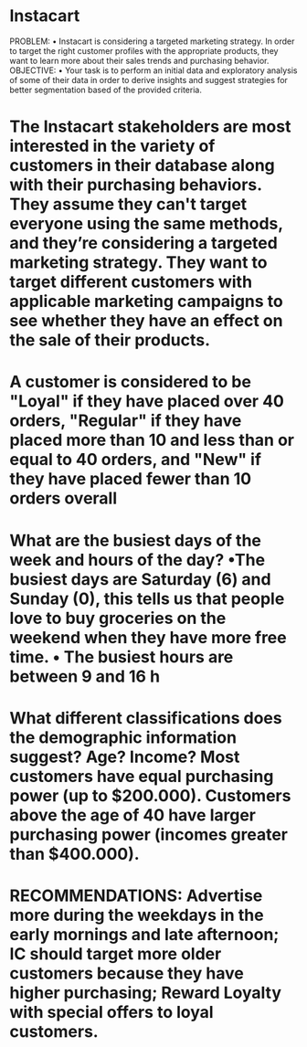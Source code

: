 # Instacart
PROBLEM:  • Instacart is considering a targeted marketing strategy.  In order to target the right customer profiles with the appropriate products, they want to learn more about their sales trends and purchasing behavior.  OBJECTIVE:  • Your task is to perform an initial data and exploratory analysis of some of their data in order to derive insights and suggest strategies for better segmentation based of the provided criteria.
# The Instacart stakeholders are most interested in the variety of customers in their database along with their purchasing behaviors. They assume they can't target everyone using the same methods, and they’re considering a targeted marketing strategy. They want to target different customers with applicable marketing campaigns to see whether they have an effect on the sale of their products.
# A customer is considered to be "Loyal" if they have placed over 40 orders, "Regular" if they have placed more than 10 and less than or equal to 40 orders, and "New" if they have placed fewer than 10 orders overall
# What are the busiest days of the week and hours of the day? •The busiest days are Saturday (6) and Sunday (0), this tells us that people love to buy groceries on the weekend when they have more free time. • The busiest hours are between 9 and 16 h
# What different classifications does the demographic information suggest? Age? Income? Most customers have equal purchasing power (up to $200.000). Customers above the age of 40 have larger purchasing power (incomes greater than $400.000).
# RECOMMENDATIONS: Advertise more during the weekdays in the early mornings and late afternoon; IC should target more older customers because they have higher purchasing; Reward Loyalty with special offers to loyal customers.
